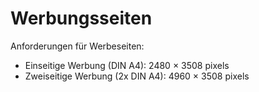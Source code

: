 # Werbungsseiten

Anforderungen für Werbeseiten:
- Einseitige Werbung (DIN A4): 2480 × 3508 pixels
- Zweiseitige Werbung (2x DIN A4): 4960 × 3508 pixels